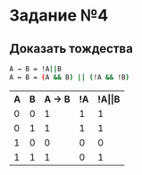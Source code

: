 # Задание №4

## Доказать тождества

```sh
А → В = !A||B
А ↔︎ В = (A && B) || (!A && !B)
```

<table>
    <tr>
        <th>A</th>
        <th>B</th>
        <th>А → В</th>
        <th>!A</th>
        <th>!A||B</th>
    </tr>
    <tr>
        <td>0</td>
        <td>0</td>
        <td>1</td>
        <td>1</td>
        <td>1</td>
    </tr>
    <tr>
        <td>0</td>
        <td>1</td>
        <td>1</td>
        <td>1</td>
        <td>1</td>
    </tr>
    <tr>
        <td>1</td>
        <td>0</td>
        <td>0</td>
        <td>0</td>
        <td>0</td>
    </tr>
    <tr>
        <td>1</td>
        <td>1</td>
        <td>1</td>
        <td>0</td>
        <td>1</td>
    </tr>
    
</table>